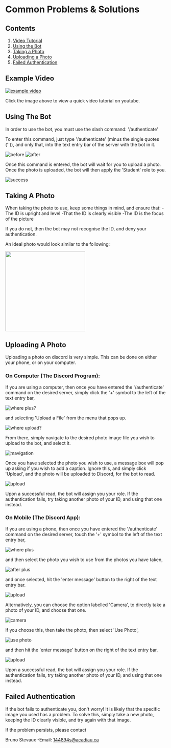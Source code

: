 # Common Problems & Solutions

## Contents

1. [Video Tutorial](#example-video)
2. [Using the Bot](#using-the-bot)
3. [Taking a Photo](#taking-a-photo)
4. [Uploading a Photo](#uploading-a-photo)
5. [Failed Authentication](#failed-authentication)


## Example Video

[![example video](http://img.youtube.com/vi/pldGSQ1VxaU/0.jpg)](http://www.youtube.com/watch?v=pldGSQ1VxaU "Discord Authentication Bot Tutorial")

Click the image above to view a quick video tutorial on youtube.

## Using The Bot

In order to use the bot, you must use the slash command: '/authenticate'

To enter this command, just type '/authenticate' (minus the single quotes ('')), and only that, into the text entry bar of the server with the bot in it.

![before](https://user-images.githubusercontent.com/91220124/140406966-38640a4d-712d-436a-910c-2d68b8100f2c.png)
![after](https://user-images.githubusercontent.com/91220124/140406861-fe07b760-5a6b-4173-9711-83d44f6d23ce.png)

Once this command is entered, the bot will wait for you to upload a photo. Once the photo is uploaded, the bot will then apply the 'Student' role to you.

![success](https://user-images.githubusercontent.com/91220124/140407158-e8141090-6cdc-457b-ae36-c3110fd06df8.png)


## Taking A Photo

When taking the photo to use, keep some things in mind, and ensure that:
-The ID is upright and level
-That the ID is clearly visible
-The ID is the focus of the picture

If you do not, then the bot may not recognise the ID, and deny your authentication.

An ideal photo would look similar to the following:

<img src="https://user-images.githubusercontent.com/91220124/140407342-c8c41982-ae5a-4caa-bbe2-691cd7aeca89.png" width="250" height="250"/>

## Uploading A Photo

Uploading a photo on discord is very simple. This can be done on either your phone, or on your computer.

### On Computer (The Discord Program):

If you are using a computer, then once you have entered the '/authenticate' command on the desired server, simply click the '+' symbol to the left of the text entry bar,

![where plus?](https://user-images.githubusercontent.com/91220124/140408426-854dc3f6-d02b-4077-a14b-2229beb6a7f7.png)

and selecting 'Upload a File' from the menu that pops up.

![where upload?](https://user-images.githubusercontent.com/91220124/140408505-2977b223-443f-4110-80f5-03f795e9e2be.png)

From there, simply navigate to the desired photo image file you wish to upload to the bot, and select it. 

![mavigation](https://user-images.githubusercontent.com/91220124/140408735-6c5a26df-f42c-4a86-b40a-9088b2118050.png)

Once you have selected the photo you wish to use, a message box will pop up asking if you wish to add a caption. Ignore this, and simply click 'Upload', and the photo will be uploaded to Discord, for the bot to read.

![upload](https://user-images.githubusercontent.com/91220124/140408845-089f18ec-efd9-4d75-97eb-f3c1ab17bd33.png)

Upon a successful read, the bot will assign you your role. If the authentication fails, try taking another photo of your ID, and using that one instead.

### On Mobile (The Discord App):

If you are using a phone, then once you have entered the '/authenticate' command on the desired server, touch the '+' symbol to the left of the text entry bar, 

![where plus](https://user-images.githubusercontent.com/91220124/140409572-90ebb105-67f6-4a0f-9ce5-ac46e49633e1.png)

and then select the photo you wish to use from the photos you have taken, 

![after plus](https://user-images.githubusercontent.com/91220124/140409638-efe33cbe-d364-4ad4-bfb2-f26b92028075.png)

and once selected, hit the 'enter message' button to the right of the text entry bar.

![upload](https://user-images.githubusercontent.com/91220124/140409673-3f541d45-ba40-41c8-8677-fa85015e917d.png)

Alternatively, you can choose the option labelled 'Camera', to directly take a photo of your ID, and choose that one. 

![camera](https://user-images.githubusercontent.com/91220124/140410071-1669d2c3-4725-4c7a-bf33-7cb69724d7ea.png)

If you choose this, then take the photo, then select 'Use Photo', 

![use photo](https://user-images.githubusercontent.com/91220124/140410018-c53ee3d3-ffb6-4e5d-ad1a-fb40631e7dcb.png)

and then hit the 'enter message' button on the right of the text entry bar.

![upload](https://user-images.githubusercontent.com/91220124/140410144-a6eec233-88f8-45fe-82b2-0cc34891e305.png)

Upon a successful read, the bot will assign you your role. If the authentication fails, try taking another photo of your ID, and using that one instead.

## Failed Authentication

If the bot fails to authenticate you, don't worry! It is likely that the specific image you used has a problem. To solve this, simply take a new photo, keeping the ID clearly visible, and try again with that image.

If the problem persists, please contact

Bruno Stevaux
-Email: 144894s@acadiau.ca
